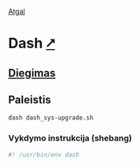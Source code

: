 [Atgal](./readme.md)

# Dash [&#x2B67;](https://manned.org/dash.1)

## [Diegimas](../install/dash_readme.md)

## Paleistis

```bash
dash dash_sys-upgrade.sh
```

### Vykdymo instrukcija (shebang)

```bash
#! /usr/bin/env dash
```
